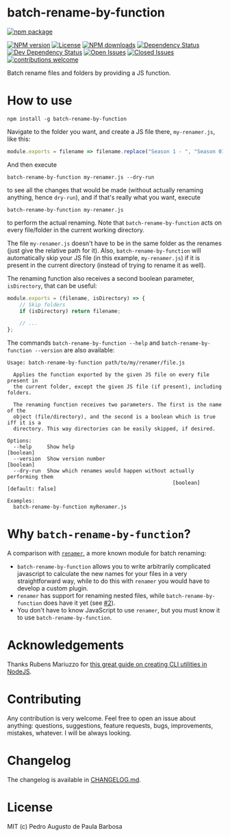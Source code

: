 batch-rename-by-function
========================

[![npm package](https://nodei.co/npm/batch-rename-by-function.png?downloads=true&downloadRank=true&stars=true)](https://nodei.co/npm/batch-rename-by-function/)

[![NPM version][npm-version-badge]][npm-url]
[![License][license-badge]][license-url]
[![NPM downloads][npm-downloads-badge]][npm-url]
[![Dependency Status][dependency-status-badge]](https://david-dm.org/papb/batch-rename-by-function)
[![Dev Dependency Status][dev-dependency-status-badge]](https://david-dm.org/papb/batch-rename-by-function)
[![Open Issues][open-issues-badge]](https://github.com/papb/batch-rename-by-function/issues)
[![Closed Issues][closed-issues-badge]](https://github.com/papb/batch-rename-by-function/issues?q=is%3Aissue+is%3Aclosed)
[![contributions welcome][contrib-welcome-badge]](https://github.com/papb/batch-rename-by-function/issues)

Batch rename files and folders by providing a JS function.

# How to use

```
npm install -g batch-rename-by-function
```

Navigate to the folder you want, and create a JS file there, `my-renamer.js`, like this:

```javascript
module.exports = filename => filename.replace("Season 1 - ", "Season 01 - ");
```

And then execute

```
batch-rename-by-function my-renamer.js --dry-run
```

to see all the changes that would be made (without actually renaming anything, hence `dry-run`), and if that's really what you want, execute

```
batch-rename-by-function my-renamer.js
```

to perform the actual renaming. Note that `batch-rename-by-function` acts on every file/folder in the current working directory.

The file `my-renamer.js` doesn't have to be in the same folder as the renames (just give the relative path for it). Also, `batch-rename-by-function` will automatically skip your JS file (in this example, `my-renamer.js`) if it is present in the current directory (instead of trying to rename it as well).

The renaming function also receives a second boolean parameter, `isDirectory`, that can be useful:

```javascript
module.exports = (filename, isDirectory) => {
    // Skip folders
    if (isDirectory) return filename;

    // ...
};
```

The commands `batch-rename-by-function --help` and `batch-rename-by-function --version` are also available:

```
Usage: batch-rename-by-function path/to/my/renamer/file.js

  Applies the function exported by the given JS file on every file present in
  the current folder, except the given JS file (if present), including folders.

  The renaming function receives two parameters. The first is the name of the
  object (file/directory), and the second is a boolean which is true iff it is a
  directory. This way directories can be easily skipped, if desired.

Options:
  --help     Show help                                                 [boolean]
  --version  Show version number                                       [boolean]
  --dry-run  Show which renames would happen without actually performing them
                                                      [boolean] [default: false]

Examples:
  batch-rename-by-function myRenamer.js
```

# Why `batch-rename-by-function`?

A comparison with [`renamer`](https://github.com/75lb/renamer), a more known module for batch renaming:

* `batch-rename-by-function` allows you to write arbitrarily complicated javascript to calculate the new names for your files in a very straightforward way, while to do this with `renamer` you would have to develop a custom plugin.
* `renamer` has support for renaming nested files, while `batch-rename-by-function` does have it yet (see [#2](https://github.com/papb/batch-rename-by-function/issues/2)).
* You don't have to know JavaScript to use `renamer`, but you must know it to use `batch-rename-by-function`.

# Acknowledgements

Thanks Rubens Mariuzzo for [this great guide on creating CLI utilities in NodeJS](https://x-team.com/blog/a-guide-to-creating-a-nodejs-command/).

# Contributing

Any contribution is very welcome. Feel free to open an issue about anything: questions, suggestions, feature requests, bugs, improvements, mistakes, whatever. I will be always looking.

# Changelog

The changelog is available in [CHANGELOG.md](CHANGELOG.md).

# License

MIT (c) Pedro Augusto de Paula Barbosa

[npm-url]: https://npmjs.org/package/batch-rename-by-function
[npm-version-badge]: https://badgen.net/npm/v/batch-rename-by-function
[dependency-status-badge]: https://badgen.net/david/dep/papb/batch-rename-by-function
[dev-dependency-status-badge]: https://badgen.net/david/dev/papb/batch-rename-by-function
[npm-downloads-badge]: https://badgen.net/npm/dt/batch-rename-by-function
[open-issues-badge]: https://badgen.net/github/open-issues/papb/batch-rename-by-function
[closed-issues-badge]: https://badgen.net/github/closed-issues/papb/batch-rename-by-function
[contrib-welcome-badge]: https://badgen.net/badge/contributions/welcome/green
[license-badge]: https://badgen.net/npm/license/batch-rename-by-function
[license-url]: LICENSE
